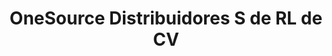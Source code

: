 ---
title: "OneSource Distribuidores S de RL de CV"
url: /tijuana/onesource-distribuidores-s-de-rl-de-cv/
shop: general
---